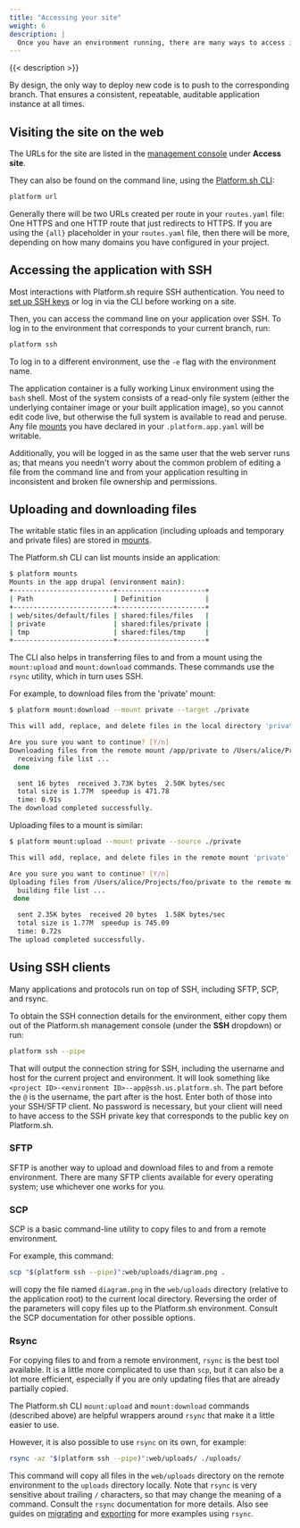 ```yaml
---
title: "Accessing your site"
weight: 6
description: |
  Once you have an environment running, there are many ways to access it to perform needed tasks. The most straightforward way is to view it in a web browser; the available URLs are shown in the Platform.sh management console and on the command line after every Git push.
---
```


{{< description >}}

By design, the only way to deploy new code is to push to the corresponding branch.
That ensures a consistent, repeatable, auditable application instance at all times.

## Visiting the site on the web

The URLs for the site are listed in the [management console](/administration/web/_index.md) under **Access site**.

They can also be found on the command line, using the [Platform.sh CLI](/development/cli/_index.md):

```bash
platform url
```

Generally there will be two URLs created per route in your `routes.yaml` file:
One HTTPS and one HTTP route that just redirects to HTTPS.
If you are using the `{all}` placeholder in your `routes.yaml` file,
then there will be more, depending on how many domains you have configured in your project.

## Accessing the application with SSH

Most interactions with Platform.sh require SSH authentication.
You need to [set up SSH keys](/development/ssh/_index.md) or log in via the CLI before working on a site.

Then, you can access the command line on your application over SSH.
To log in to the environment that corresponds to your current branch, run:

```bash
platform ssh
```

To log in to a different environment, use the `-e` flag with the environment name.


The application container is a fully working Linux environment using the `bash` shell.
Most of the system consists of a read-only file system (either the underlying container image or your built application image),
so you cannot edit code live, but otherwise the full system is available to read and peruse.
Any file [mounts](/configuration/app/app-reference.md#mounts) you have declared in your `.platform.app.yaml` will be writable.

Additionally, you will be logged in as the same user that the web server runs as;
that means you needn't worry about the common problem of editing a file from the command line and from your application
resulting in inconsistent and broken file ownership and permissions.

## Uploading and downloading files

The writable static files in an application (including uploads and temporary and private files)
are stored in [mounts](/configuration/app/app-reference.md#mounts).

The Platform.sh CLI can list mounts inside an application:

```bash
$ platform mounts
Mounts in the app drupal (environment main):
+-------------------------+----------------------+
| Path                    | Definition           |
+-------------------------+----------------------+
| web/sites/default/files | shared:files/files   |
| private                 | shared:files/private |
| tmp                     | shared:files/tmp     |
+-------------------------+----------------------+
```

The CLI also helps in transferring files to and from a mount using the `mount:upload` and `mount:download` commands.
These commands use the `rsync` utility, which in turn uses SSH.

For example, to download files from the 'private' mount:

```bash
$ platform mount:download --mount private --target ./private

This will add, replace, and delete files in the local directory 'private'.

Are you sure you want to continue? [Y/n]
Downloading files from the remote mount /app/private to /Users/alice/Projects/foo/private
  receiving file list ...
 done

  sent 16 bytes  received 3.73K bytes  2.50K bytes/sec
  total size is 1.77M  speedup is 471.78
  time: 0.91s
The download completed successfully.
```

Uploading files to a mount is similar:

```bash
$ platform mount:upload --mount private --source ./private

This will add, replace, and delete files in the remote mount 'private'.

Are you sure you want to continue? [Y/n]
Uploading files from /Users/alice/Projects/foo/private to the remote mount /app/private
  building file list ...
 done

  sent 2.35K bytes  received 20 bytes  1.58K bytes/sec
  total size is 1.77M  speedup is 745.09
  time: 0.72s
The upload completed successfully.
```

## Using SSH clients

Many applications and protocols run on top of SSH, including SFTP, SCP, and rsync.

To obtain the SSH connection details for the environment,
either copy them out of the Platform.sh management console (under the **SSH** dropdown) or run:

```bash
platform ssh --pipe
```

That will output the connection string for SSH, including the username and host for the current project and environment.
It will look something like `<project ID>-<environment ID>--app@ssh.us.platform.sh`.
The part before the `@` is the username, the part after is the host.
Enter both of those into your SSH/SFTP client.
No password is necessary, but your client will need to have access to the SSH private key that corresponds to the public key on Platform.sh.

### SFTP

SFTP is another way to upload and download files to and from a remote environment.
There are many SFTP clients available for every operating system; use whichever one works for you.

### SCP

SCP is a basic command-line utility to copy files to and from a remote environment.

For example, this command:

```bash
scp "$(platform ssh --pipe)":web/uploads/diagram.png .
```

will copy the file named `diagram.png` in the `web/uploads` directory (relative to the application root) to the current local directory.
Reversing the order of the parameters will copy files up to the Platform.sh environment.
Consult the SCP documentation for other possible options.

### Rsync

For copying files to and from a remote environment, `rsync` is the best tool available.
It is a little more complicated to use than `scp`, but it can also be a lot more efficient,
especially if you are only updating files that are already partially copied.

The Platform.sh CLI `mount:upload` and `mount:download` commands (described above)
are helpful wrappers around `rsync` that make it a little easier to use.

However, it is also possible to use `rsync` on its own, for example:

```bash
rsync -az "$(platform ssh --pipe)":web/uploads/ ./uploads/
```

This command will copy all files in the `web/uploads` directory on the remote environment to the `uploads` directory locally.
Note that `rsync` is very sensitive about trailing `/` characters,
so that may change the meaning of a command.
Consult the `rsync` documentation for more details.
Also see guides on [migrating](/tutorials/migrating.md) and [exporting](/tutorials/exporting.md) for more examples using `rsync`.
